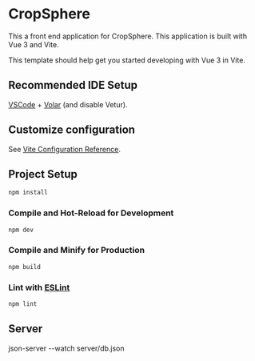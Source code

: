 # CropSphere

This a front end application for CropSphere. This application is built with Vue 3 and Vite.

This template should help get you started developing with Vue 3 in Vite.

## Recommended IDE Setup

[VSCode](https://code.visualstudio.com/) + [Volar](https://marketplace.visualstudio.com/items?itemName=Vue.volar) (and disable Vetur).

## Customize configuration

See [Vite Configuration Reference](https://vitejs.dev/config/).

## Project Setup

```sh
npm install
```

### Compile and Hot-Reload for Development

```sh
npm dev
```

### Compile and Minify for Production

```sh
npm build
```

### Lint with [ESLint](https://eslint.org/)

```sh
npm lint
```

## Server
json-server --watch server/db.json